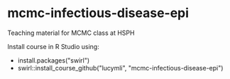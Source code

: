 # mcmc-infectious-disease-epi
Teaching material for MCMC class at HSPH

Install course in R Studio using:

- install.packages("swirl")
- swirl::install_course_github("lucymli", "mcmc-infectious-disease-epi")
